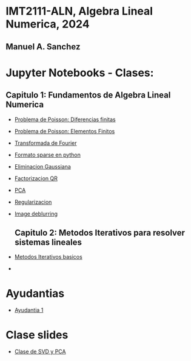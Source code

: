 # IMT2111-ALN, Algebra Lineal Numerica, 2024
## Manuel A. Sanchez

# Jupyter Notebooks - Clases:

## Capitulo 1: Fundamentos de Algebra Lineal Numerica

- [Problema de Poisson: Diferencias finitas](Clases/Capitulo1_Diferencias_Finitas.ipynb)
- [Problema de Poisson: Elementos Finitos](Clases/Capitulo1_Elementos_Finitos.ipynb)
- [Transformada de Fourier](Clases/Capitulo1_FFT_JPEG.ipynb)
- [Formato sparse en python](Clases/Capitulo1_sparse.ipynb)
- [Eliminacion Gaussiana](Clases/Capitulo1_Eliminacion_Gaussiana.ipynb)
- [Factorizacion QR](Clases/Capitulo1_Factorizacion_QR.ipynb)
- [PCA]()
- [Regularizacion](Clases/Capitulo1_regularizacion.ipynb)
- [Image deblurring](Clases/Capitulo1_image_deblurring.ipynb)

  ## Capitulo 2: Metodos Iterativos para resolver sistemas lineales

- [Metodos Iterativos basicos](Clases/Capitulo2_Metodos_Iterativos_Basicos.ipynb)
-




# Ayudantias

- [Ayudantia 1]()

# Clase slides
- [Clase de SVD y PCA](Clases/claseSVD.pdf)
